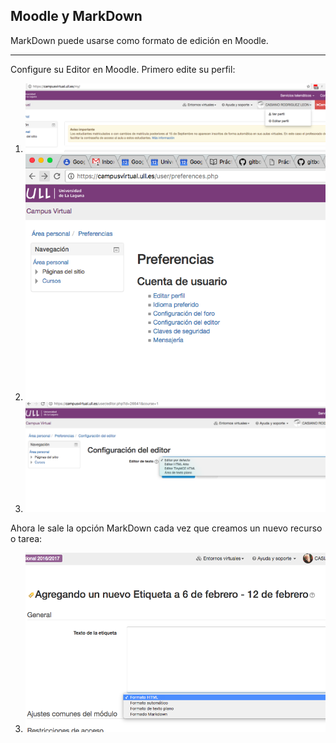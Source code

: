 ## Moodle y MarkDown

MarkDown puede usarse como formato de edición en Moodle.

-----

Configure su Editor en Moodle. Primero edite su perfil:

1. ![Configurar Editor de Moodle 1](assets/moodle/configurareditormoodle1.png)
2. ![Configurar Editor de Moodle 2](assets/moodle/configurareditormoodle2.png)
3. ![Configurar Editor de Moodle 3](assets/moodle/configurareditordemoodle3.png)

Ahora le sale la opción MarkDown cada vez que creamos un nuevo recurso o tarea:

3. ![Crear etiqueta en Formato Moodle](assets/moodle/crearetiquetamoodleformatomd.png)
